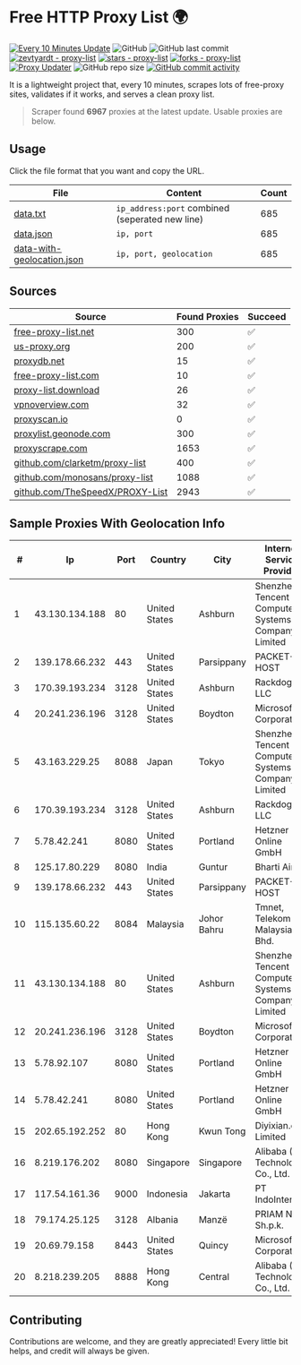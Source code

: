 
# Free HTTP Proxy List 🌍

[![Every 10 Minutes Update](https://github.com/mertguvencli/http-proxy-list/actions/workflows/main.yml/badge.svg?branch=main)](https://github.com/mertguvencli/http-proxy-list/actions/workflows/main.yml)
![GitHub](https://img.shields.io/github/license/mertguvencli/http-proxy-list)
![GitHub last commit](https://img.shields.io/github/last-commit/mertguvencli/http-proxy-list)
[![zevtyardt - proxy-list](https://img.shields.io/static/v1?label=zevtyardt&message=proxy-list&color=blue&logo=github)](https://github.com/zevtyardt/proxy-list "Go to GitHub repo")
[![stars - proxy-list](https://img.shields.io/github/stars/zevtyardt/proxy-list?style=social)](https://github.com/zevtyardt/proxy-list)
[![forks - proxy-list](https://img.shields.io/github/forks/zevtyardt/proxy-list?style=social)](https://github.com/zevtyardt/proxy-list)
[![Proxy Updater](https://github.com/zevtyardt/proxy-list/workflows/Proxy%20Updater/badge.svg)](https://github.com/zevtyardt/proxy-list/actions?query=workflow:"Proxy+Updater")
![GitHub repo size](https://img.shields.io/github/repo-size/zevtyardt/proxy-list)
[![GitHub commit activity](https://img.shields.io/github/commit-activity/m/zevtyardt/proxy-list?logo=commits)](https://github.com/zevtyardt/proxy-list/commits/main)

It is a lightweight project that, every 10 minutes, scrapes lots of free-proxy sites, validates if it works, and serves a clean proxy list.

> Scraper found **6967** proxies at the latest update. Usable proxies are below.

## Usage

Click the file format that you want and copy the URL.

|File|Content|Count|
|----|-------|-----|
|[data.txt](https://raw.githubusercontent.com/mertguvencli/http-proxy-list/main/proxy-list/data.txt)|`ip_address:port` combined (seperated new line)|685|
|[data.json](https://raw.githubusercontent.com/mertguvencli/http-proxy-list/main/proxy-list/data.json)|`ip, port`|685|
|[data-with-geolocation.json](https://raw.githubusercontent.com/mertguvencli/http-proxy-list/main/proxy-list/data-with-geolocation.json)|`ip, port, geolocation`|685|

## Sources

|Source|Found Proxies|Succeed|
|------|-------------|-------|
|[free-proxy-list.net](https://free-proxy-list.net)|300|✅|
|[us-proxy.org](https://www.us-proxy.org)|200|✅|
|[proxydb.net](http://proxydb.net)|15|✅|
|[free-proxy-list.com](https://free-proxy-list.com/?page=&port=&type%5B%5D=http&type%5B%5D=https&up_time=0&search=Search)|10|✅|
|[proxy-list.download](https://www.proxy-list.download/HTTP)|26|✅|
|[vpnoverview.com](https://vpnoverview.com/privacy/anonymous-browsing/free-proxy-servers)|32|✅|
|[proxyscan.io](https://www.proxyscan.io)|0|✅|
|[proxylist.geonode.com](https://proxylist.geonode.com/api/proxy-list?limit=300&page=1&sort_by=lastChecked&sort_type=desc&protocols=http,https)|300|✅|
|[proxyscrape.com](https://api.proxyscrape.com/v2/?request=displayproxies&protocol=http&timeout=10000&country=all&ssl=all&anonymity=all)|1653|✅|
|[github.com/clarketm/proxy-list](https://raw.githubusercontent.com/clarketm/proxy-list/master/proxy-list-raw.txt)|400|✅|
|[github.com/monosans/proxy-list](https://raw.githubusercontent.com/monosans/proxy-list/main/proxies/http.txt)|1088|✅|
|[github.com/TheSpeedX/PROXY-List](https://raw.githubusercontent.com/TheSpeedX/PROXY-List/master/http.txt)|2943|✅|


## Sample Proxies With Geolocation Info

|#|Ip|Port|Country|City|Internet Service Provider|
|-|--|----|-------|----|-------------------------|
|1|43.130.134.188|80|United States|Ashburn|Shenzhen Tencent Computer Systems Company Limited|
|2|139.178.66.232|443|United States|Parsippany|PACKET-HOST|
|3|170.39.193.234|3128|United States|Ashburn|Rackdog, LLC|
|4|20.241.236.196|3128|United States|Boydton|Microsoft Corporation|
|5|43.163.229.25|8088|Japan|Tokyo|Shenzhen Tencent Computer Systems Company Limited|
|6|170.39.193.234|3128|United States|Ashburn|Rackdog, LLC|
|7|5.78.42.241|8080|United States|Portland|Hetzner Online GmbH|
|8|125.17.80.229|8080|India|Guntur|Bharti Airtel|
|9|139.178.66.232|443|United States|Parsippany|PACKET-HOST|
|10|115.135.60.22|8084|Malaysia|Johor Bahru|Tmnet, Telekom Malaysia Bhd.|
|11|43.130.134.188|80|United States|Ashburn|Shenzhen Tencent Computer Systems Company Limited|
|12|20.241.236.196|3128|United States|Boydton|Microsoft Corporation|
|13|5.78.92.107|8080|United States|Portland|Hetzner Online GmbH|
|14|5.78.42.241|8080|United States|Portland|Hetzner Online GmbH|
|15|202.65.192.252|80|Hong Kong|Kwun Tong|Diyixian.com Limited|
|16|8.219.176.202|8080|Singapore|Singapore|Alibaba (US) Technology Co., Ltd.|
|17|117.54.161.36|9000|Indonesia|Jakarta|PT IndoInternet|
|18|79.174.25.125|3128|Albania|Manzë|PRIAM NET Sh.p.k.|
|19|20.69.79.158|8443|United States|Quincy|Microsoft Corporation|
|20|8.218.239.205|8888|Hong Kong|Central|Alibaba (US) Technology Co., Ltd.|



## Contributing

Contributions are welcome, and they are greatly appreciated! Every
little bit helps, and credit will always be given.

